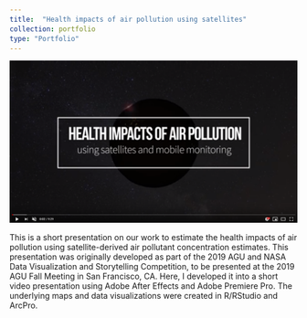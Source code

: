 ```yaml
---
title:  "Health impacts of air pollution using satellites"
collection: portfolio
type: "Portfolio"
---
```

[<img src='/images/still.PNG'>](https://youtu.be/zSZt83-mi6k)


This is a short presentation on our work to estimate the health impacts of air pollution using satellite-derived air pollutant concentration estimates. This presentation was originally developed as part of the 2019 AGU and NASA Data Visualization and Storytelling Competition, to be presented at the 2019 AGU Fall Meeting in San Francisco, CA. Here, I developed it into a short video presentation using Adobe After Effects and Adobe Premiere Pro. The underlying maps and data visualizations were created in R/RStudio and ArcPro.
